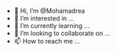 - 👋 Hi, I’m @Mohamadrea
- 👀 I’m interested in ...
- 🌱 I’m currently learning ...
- 💞️ I’m looking to collaborate on ...
- 📫 How to reach me ...

<!---
Mohamadrea/Mohamadrea is a ✨ special ✨ repository because its `README.md` (this file) appears on your GitHub profile.
You can click the Preview link to take a look at your changes.
--->
